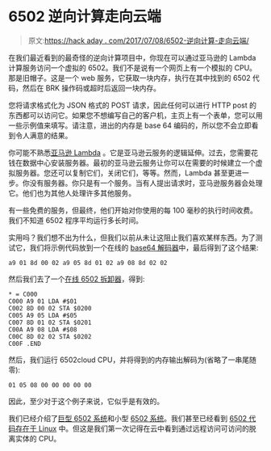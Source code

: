 # 6502 逆向计算走向云端

> 原文:[https://hack aday . com/2017/07/08/6502-逆向计算-走向云端/](https://hackaday.com/2017/07/08/6502-retrocomputing-goes-to-the-cloud/)

在我们最近看到的最奇怪的逆向计算项目中，你现在可以通过亚马逊的 Lambda 计算服务访问一个虚拟的 6502。我们不是说有一个网页上有一个模拟的 CPU。那是旧帽子。这是一个 web 服务，它获取一块内存，执行在其中找到的 6502 代码，然后在 BRK 操作码或超时后返回一块内存。

您将请求格式化为 JSON 格式的 POST 请求，因此任何可以进行 HTTP post 的东西都可以访问它。如果您不想编写自己的客户机，主页上有一个表单，您可以用一些示例值来填写。请注意，进出的内存是 base 64 编码的，所以您不会立即看到令人满意的结果。

你可能不熟悉[亚马逊 Lambda](https://aws.amazon.com/lambda/) 。它是亚马逊云服务的逻辑延伸。过去，您需要花钱在数据中心安装服务器。最初的亚马逊云服务让你可以在需要的时候建立一个虚拟服务器。您还可以复制它们，关闭它们，等等。然而，Lambda 甚至更进一步。你没有服务器。你只是有一个服务。当有人提出请求时，亚马逊服务器会处理它。他们也为其他人处理许多其他服务。

有一些免费的服务，但最终，他们开始对你使用的每 100 毫秒的执行时间收费。我们不知道 6502 程序平均运行多长时间。

实用吗？我们想不出为什么，但我们以前从未让这阻止我们喜欢某样东西。为了测试它，我们将示例代码放到一个在线的 [base64 解码器](https://conv.darkbyte.ru/)中，最后得到了这个结果:

```
a9 01 8d 00 02 a9 05 8d 01 02 a9 08 8d 02 02
```

然后我们去了一个[在线 6502 拆卸器](http://www.e-tradition.net/bytes/6502/disassembler.html)，得到:

```
* = C000
C000 A9 01 LDA #$01
C002 8D 00 02 STA $0200
C005 A9 05 LDA #$05
C007 8D 01 02 STA $0201
C00A A9 08 LDA #$08
C00C 8D 02 02 STA $0202
C00F .END
```

然后，我们运行 6502cloud CPU，并将得到的内存输出解码为(省略了一串尾随零):

```
01 05 08 00 00 00 00 00
```

因此，至少对于这个例子来说，它似乎是有效的。

我们已经介绍了[巨型 6502 系统](https://hackaday.com/2017/05/20/dis-integrated-6502-running-programs-acting-like-computer/)和小型 [6502 系统](https://hackaday.com/2017/02/20/a-6502-retrocomputer-in-a-very-tidy-package/)。我们甚至已经看到 [6502 代码存在于 Linux](https://hackaday.com/2016/11/15/a-linux-exploit-that-uses-6502-code/) 中。但这是我们第一次记得在云中看到通过远程访问可访问的脱离实体的 CPU。